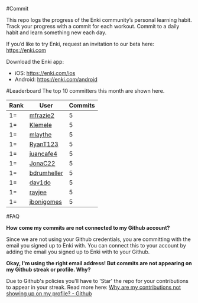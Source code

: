 #Commit

This repo logs the progress of the Enki community’s personal learning habit. Track your progress with a commit for each workout. Commit to a daily habit and learn something new each day.

If you’d like to try Enki, request an invitation to our beta here: https://enki.com

Download the Enki app: 
 - iOS: https://enki.com/ios
 - Android: https://enki.com/android

#Leaderboard
The top 10 committers this month are shown here.

| Rank | User | Commits |
|------|------|---------|
|1=|[mfrazie2](https://github.com/mfrazie2)|5|
|1=|[Klemele](https://github.com/Klemele)|5|
|1=|[mlaythe](https://github.com/mlaythe)|5|
|1=|[RyanT123](https://github.com/RyanT123)|5|
|1=|[juancafe4](https://github.com/juancafe4)|5|
|1=|[JonaC22](https://github.com/JonaC22)|5|
|1=|[bdrumheller](https://github.com/bdrumheller)|5|
|1=|[dav1do](https://github.com/dav1do)|5|
|1=|[rayjee](https://github.com/rayjee)|5|
|1=|[jbonigomes](https://github.com/jbonigomes)|5|

#FAQ

**How come my commits are not connected to my Github account?**

Since we are not using your Github credentials, you are committing with the email you signed up to Enki with. You can connect this to your account by adding the email you signed up to Enki with to your Github.

**Okay, I'm using the right email address! But commits are not appearing on my Github streak or profile. Why?**

Due to Github's policies you'll have to 'Star' the repo for your contributions to appear in your streak. Read more here: [Why are my contributions not showing up on my profile? - Github](https://help.github.com/articles/why-are-my-contributions-not-showing-up-on-my-profile/)
